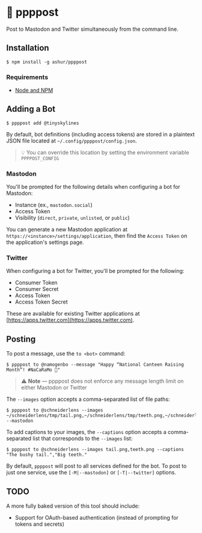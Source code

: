 # 👻 ppppost

Post to Mastodon and Twitter simultaneously from the command line.

## Installation

```
$ npm install -g ashur/ppppost
```

### Requirements

- [Node and NPM](https://nodejs.org/en/download/)

## Adding a Bot

```
$ ppppost add @tinyskylines
```

By default, bot definitions (including access tokens) are stored in a plaintext JSON file located at `~/.config/ppppost/config.json`.

> 💡 You can override this location by setting the environment variable `PPPPOST_CONFIG`

### Mastodon

You'll be prompted for the following details when configuring a bot for Mastodon:

- Instance (ex., `mastodon.social`)
- Access Token
- Visibility (`direct`, `private`, `unlisted`, or `public`)

You can generate a new Mastodon application at `https://<instance>/settings/application`, then find the `Access Token` on the application's settings page.

### Twitter

When configuring a bot for Twitter, you'll be prompted for the following:

- Consumer Token
- Consumer Secret
- Access Token
- Access Token Secret

These are available for existing Twitter applications at [https://apps.twitter.com](https://apps.twitter.com).


## Posting

To post a message, use the `to <bot>` command:

```
$ ppppost to @namogenbo --message "Happy “National Canteen Raising Month”! #NaCaRaMo 🎉"
```

> ⚠️ **Note** — ppppost does not enforce any message length limit on either Mastodon or Twitter

The `--images` option accepts a comma-separated list of file paths:

```
$ ppppost to @schneiderlens --images ~/schneiderlens/tmp/tail.png,~/schneiderlens/tmp/teeth.png,~/schneiderlens/tmp/hooves.png --mastodon
```

To add captions to your images, the `--captions` option accepts a comma-separated list that corresponds to the `--images` list:

```
$ ppppost to @schneiderlens --images tail.png,teeth.png --captions "The bushy tail.","Big teeth."
```

By default, `ppppost` will post to all services defined for the bot. To post to just one service, use the `[-M|--mastodon]` or `[-T|--twitter]` options.


## TODO

A more fully baked version of this tool should include:

- Support for OAuth-based authentication (instead of prompting for tokens and secrets)
